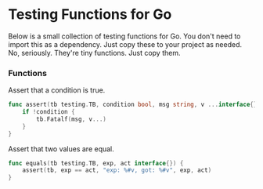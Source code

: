 Testing Functions for Go
========================

Below is a small collection of testing functions for Go. You don't need to import this as a dependency. Just copy these to your project as needed. No, seriously. They're tiny functions. Just copy them.


### Functions

Assert that a condition is true.

```go
func assert(tb testing.TB, condition bool, msg string, v ...interface{}) {
	if !condition {
		tb.Fatalf(msg, v...)
	}
}
```

Assert that two values are equal.

```go
func equals(tb testing.TB, exp, act interface{}) {
	assert(tb, exp == act, "exp: %#v, got: %#v", exp, act)
}
```
